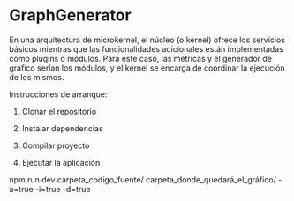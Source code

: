 # GraphGenerator

En una arquitectura de microkernel, el núcleo (o kernel) ofrece los servicios básicos mientras que las funcionalidades adicionales están implementadas como plugins o módulos. Para este caso, las métricas y el generador de gráfico serían los módulos, y el kernel se encarga de coordinar la ejecución de los mismos.

Instrucciones de arranque:

1. Clonar el repositorio

2. Instalar dependencias

3. Compilar proyecto

4. Ejecutar la aplicación 

npm run dev carpeta_codigo_fuente/ carpeta_donde_quedará_el_gráfico/ -a=true -i=true -d=true 